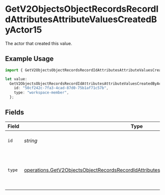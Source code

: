 # GetV2ObjectsObjectRecordsRecordIdAttributesAttributeValuesCreatedByActor15

The actor that created this value.

## Example Usage

```typescript
import { GetV2ObjectsObjectRecordsRecordIdAttributesAttributeValuesCreatedByActor15 } from "attio-js/models/operations/getv2objectsobjectrecordsrecordidattributesattributevalues.js";

let value:
  GetV2ObjectsObjectRecordsRecordIdAttributesAttributeValuesCreatedByActor15 = {
    id: "50cf242c-7fa3-4cad-87d0-75b1af71c57b",
    type: "workspace-member",
  };
```

## Fields

| Field                                                                                                                                                                                                  | Type                                                                                                                                                                                                   | Required                                                                                                                                                                                               | Description                                                                                                                                                                                            |
| ------------------------------------------------------------------------------------------------------------------------------------------------------------------------------------------------------ | ------------------------------------------------------------------------------------------------------------------------------------------------------------------------------------------------------ | ------------------------------------------------------------------------------------------------------------------------------------------------------------------------------------------------------ | ------------------------------------------------------------------------------------------------------------------------------------------------------------------------------------------------------ |
| `id`                                                                                                                                                                                                   | *string*                                                                                                                                                                                               | :heavy_minus_sign:                                                                                                                                                                                     | An ID to identify the actor.                                                                                                                                                                           |
| `type`                                                                                                                                                                                                 | [operations.GetV2ObjectsObjectRecordsRecordIdAttributesAttributeValuesCreatedByActorType15](../../models/operations/getv2objectsobjectrecordsrecordidattributesattributevaluescreatedbyactortype15.md) | :heavy_minus_sign:                                                                                                                                                                                     | The type of actor. [Read more information on actor types here](/docs/actors).                                                                                                                          |